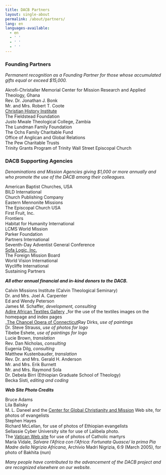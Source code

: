 ```yaml
---
title: DACB Partners
layout: single-about
permalink: /about/partners/
lang: en
languages-available:                         
  - en
  - ' '
  - ' '
  - ' '
---
```

### Founding Partners

_Permanent recognition as a Founding Partner for those whose accumulated gifts equal or exceed $15,000\._  

Akrofi-Christaller Memorial Center for Mission Research and Applied Theology, Ghana  
Rev. Dr. Jonathan J. Bonk  
Mr. and Mrs. Robert T. Coote  
[Christian History Institute](https://www.christianhistoryinstitute.org/)  
The Fieldstead Foundation  
Justo Mwale Theological College, Zambia  
The Lundman Family Foundation  
The Ochs Family Charitable Fund  
Office of Anglican and Global Relations  
The Pew Charitable Trusts  
Trinity Grants Program of Trinity Wall Street Episcopal Church  

### DACB Supporting Agencies

_Denominations and Mission Agencies giving $1,000 or more annually and who promote the use of the DACB among their colleagues._  

American Baptist Churches, USA  
BILD International  
Church Publishing Company  
Eastern Mennonite Missions  
The Episcopal Church USA  
First Fruit, Inc.  
Frontiers  
Habitat for Humanity International  
LCMS World Mission  
Parker Foundation  
Partners International  
Seventh-Day Adventist General Conference  
[Sofa Logic, Inc.](http://sofalogic.com/)  
The Foreign Mission Board  
World Vision International  
Wycliffe International  
Sustaining Partners  

**_All other annual financial and in-kind donors to the DACB._**  

Calvin Missions Institute (Calvin Theological Seminary)  
Dr. and Mrs. Joel A. Carpenter  
Ed and Wendy Peterson  
James M. Schaffer, _development, consulting_  
[Adire African Textiles Gallery](http://www.adireafricantextiles.com/) _for the use of the textiles images on the homepage and index pages  
_[The Chancel Opera of Connecticut](http://www.chancelopera.com)Ray Dirks, _use of paintings_  
Dr. Steve Strauss, _use of photos for logo_  
Tibebe Eshete, _use of paintings for logo_  
Lucie Brown, _translation_  
Rev. Dan Nicholas, _consulting_  
Eugenia Dilg, _consulting_  
Matthew Kustenbauder, _translation_  
Rev. Dr. and Mrs. Gerald H. Anderson  
Mr. and Mrs. Erik Burnett  
Mr. and Mrs. Raymond Sola  
Dr. Debela Birri (Ethiopian Graduate School of Theology)  
Becka Sisti, _editing and coding_  

**_Web Site Photo Credits_**  

Bruce Adams  
Lila Balisky  
M. L. Daneel and the [Center for Global Christianity and Mission](http://www.bu.edu/cgcm/) Web site, for photos of evangelists  
Stephen Hayes  
Richard McLellan, for use of photos of Ethiopian evangelists  
Sellassie Cyber University site for use of Lalibela photo.  
The [Vatican Web site](http://www.vatican.va/roman_curia/pontifical_academies/cult-martyrum/martiri/index.html) for use of photos of Catholic martyrs  
Maria Vidale, _Salvare l'Africa con l'Africa: Fortunata Quasce/ la prima Pia Madre della Nigrizia Africana_, Archivio Madri Nigrizia, 6:9 (March 2005), for photo of Bakhita (nun)  

_Many people have contributed to the advancement of the DACB project and are recognized elsewhere on our website._
